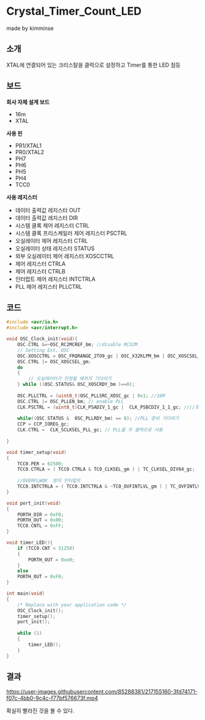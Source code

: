 # Crystal_Timer_Count_LED

made by kimminse

## 소개

XTAL에 연결되어 있는 크리스탈을 클럭으로 설정하고 Timer를 통한 LED 점등

## 보드
**회사 자체 설계 보드**
- 16m
- XTAL

**사용 핀**
- PR1/XTAL1
- PR0/XTAL2 
- PH7
- PH6
- PH5
- PH4
- TCC0

**사용 레지스터**
- 데이터 출력값 레지스터 OUT
- 데이터 출력값 레지스터 DIR
- 시스템 클록 제어 레지스터 CTRL
- 시스템 클록 프리스케일러 제어 레지스터 PSCTRL
- 오실레이터 제어 레지스터 CTRL
- 오실레이터 상태 레지스터 STATUS
- 외부 오실레이터 제어 레지스터 XOSCCTRL
- 제어 레지스터 CTRLA
- 제어 레지스터 CTRLB
- 인터럽트 제어 레지스터 INTCTRLA
- PLL 제어 레지스터 PLLCTRL

## 코드

```C
#include <avr/io.h>
#include <avr/interrupt.h>

void OSC_Clock_init(void){
	OSC.CTRL &=~OSC_RC2MCREF_bm; //disable RC32M
	// Setting Ext. OSC
	OSC.XOSCCTRL = OSC_FRQRANGE_2TO9_gc | OSC_X32KLPM_bm | OSC_XOSCSEL_XTAL_16KCLK_gc;
	OSC.CTRL |= OSC_XOSCSEL_gm;
	do
	{
		// 오실레이터가 안정될 때까지 기다리기
	} while ((OSC.STATUS& OSC_XOSCRDY_bm )==0);
	
	OSC.PLLCTRL = (uint8_t)OSC_PLLSRC_XOSC_gc | 0x1; //16M
	OSC.CTRL |= OSC_PLLEN_bm; // enable PLL
	CLK.PSCTRL = (uint8_t)CLK_PSADIV_1_gc |  CLK_PSBCDIV_1_1_gc; ////프리스케일러
	
	while((OSC.STATUS &  OSC_PLLRDY_bm) == 0); //PLL 준비 기다리기
	CCP = CCP_IOREG_gc;
	CLK.CTRL =  CLK_SCLKSEL_PLL_gc; // PLL을 주 클럭으로 사용
	
}

void timer_setup(void)
{
	TCC0.PER = 62500;
	TCC0.CTRLA = ( TCC0.CTRLA & TC0_CLKSEL_gm ) | TC_CLKSEL_DIV64_gc;
	
	//OVERFLWOK  방지 인터럽트
	TCC0.INTCTRLA = ( TCC0.INTCTRLA & ~TC0_OVFINTLVL_gm ) | TC_OVFINTLVL_MED_gc;
}

void port_init(void)
{
	PORTH_DIR = 0xF0;
	PORTH_OUT = 0x00;
	TCC0.CNTL = 0xFF;
}

void timer_LED(){
	if (TCC0.CNT < 31250)
	{
		PORTH_OUT = 0xe0;
	}
	else
	PORTH_OUT = 0xF0;
}

int main(void)
{
	/* Replace with your application code */
	OSC_Clock_init();
	timer_setup();
	port_init();
	
	while (1)
	{
		timer_LED();
	}
}
```
## 결과
https://user-images.githubusercontent.com/85288381/217155160-3fd74171-f07c-4bb0-9c4c-f77bf576673f.mp4

확실히 빨라진 것을 볼 수 있다.  